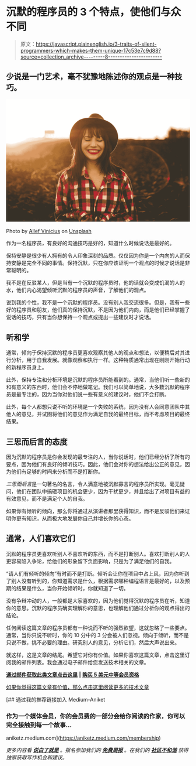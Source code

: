 # 沉默的程序员的 3 个特点，使他们与众不同

> 原文：<https://javascript.plainenglish.io/3-traits-of-silent-programmers-which-makes-them-unique-17c53e7c9d88?source=collection_archive---------8----------------------->

## 少说是一门艺术，毫不犹豫地陈述你的观点是一种技巧。

![](img/24d28171cb27ffcbdfff263cca5dbbd4.png)

Photo by [Allef Vinicius](https://unsplash.com/@seteph?utm_source=medium&utm_medium=referral) on [Unsplash](https://unsplash.com?utm_source=medium&utm_medium=referral)

作为一名程序员，有良好的沟通技巧是好的，知道什么时候说话是最好的。

保持安静是很少有人拥有的令人印象深刻的品质。仅仅因为你是一个内向的人而保持安静是完全不同的事情。保持沉默，只在你应该证明一个观点的时候才说话是非常聪明的。

我不是在反驳某人，但是当有一个沉默的程序员时，他的话就会变成饥渴的人的水，他们内心渴望倾听沉默的程序员的声音，了解他们的观点。

说到我的个性，我不是一个沉默的程序员。没有别人我交流很多。但是，我有一些好的程序员和朋友，他们真的保持沉默，不是因为他们内向，而是他们已经掌握了说话的技巧，只有当你想保持一个观点或提出一些建议时才说话。

## 听和学

通常，倾向于保持沉默的程序员更喜欢观察其他人的观点和想法，以便稍后对其进行分析，用于自我发展。就像观察和执行一样。这种特质通常出现在刚刚开始行动的新程序员身上。

此外，保持专注和分析环境是沉默的程序员所能看到的。通常，当他们听一些新的和有意义的东西时，他们会不停地做笔记。我们可以简单地说，大多数沉默的程序员是最专注的，因为当你对他们说一些有意义的建议时，他们不会打断。

此外，每个人都想只说不听的环境是一个失败的系统，因为没有人会同意团队中其他人的意见，并试图将他们的意见作为满足自我的最终目标，而不考虑项目的最终结果。

## 三思而后言的态度

因为沉默的程序员是你会发现的最专注的人，当你说话时，他们已经分析了所有的要点，因为他们有良好的倾听技巧。因此，他们会对你的想法给出公正的意见，因为他们有足够的时间来分析而不是打断你。

*三思而后言*是一句著名的名言，令人满意地被沉默寡言的程序员所实现。毫无疑问，他们在团队中搞砸项目的机会更少，因为干扰更少，并且给出了对项目有益的有效意见，而不是满足个人的自我。

如果你有倾听的倾向，那么你将通过从演讲者那里获得知识，而不是反驳他们来证明你更有知识，从而极大地发展你自己并增长你的心态。

## 通常，人们喜欢它们

沉默的程序员更喜欢听别人不喜欢听的东西，而不是打断别人。喜欢打断别人的人更容易陷入争论，给他们的形象留下负面影响，只是为了满足他们的自我。

“请人们有倾听的倾向”有时而不是打断。倾听会让你在项目中占上风，因为你听到了别人没有听到的，你知道需求是什么，根据需求哪种编程语言是最好的，以及预期的结果是什么，当你开始倾听时，你就知道了一切。

没有争辩冲动的人，一般都是大家喜欢的，因为他们觉得沉默的程序员在听，知道你的意思。沉默的程序员确实理解你的意思，也理解他们通过分析你的观点得出的结论。

任何阅读这篇文章的程序员都有一种说而不听的强烈欲望，这就忽略了一些要点。通常，当你只说不听时，你的 10 分中的 3 分会被人们忽视。倾向于倾听，而不是只说不做，挑不必要的理由。研究别人的意见，分析它们，然后大声说出来。

就这样，这是文章的结尾。希望它对你有价值。如果你喜欢这篇文章，点击这里订阅我的邮件列表。我会通过电子邮件给您发送技术相关的文章。

[**通过邮件获取此类文章点击这里**](https://aniketz.medium.com/subscribe) **|** [**购买 5 美元中等会员资格**](https://aniketz.medium.com/membership)

[如果你觉得这篇文章有价值，那么点击这里阅读更多的技术文章](https://aniketz.medium.com/)

[](https://aniketz.medium.com/membership) [## 通过我的推荐链接加入 Medium-Aniket

### 作为一个媒体会员，你的会员费的一部分会给你阅读的作家，你可以完全接触到每一个故事…

aniketz.medium.com](https://aniketz.medium.com/membership) 

*更多内容看* [***说白了就是***](http://plainenglish.io/) *。报名参加我们的* [***免费周报***](http://newsletter.plainenglish.io/) *。在我们的* [***社区不和谐***](https://discord.gg/GtDtUAvyhW) *获得独家获取写作机会和建议。*